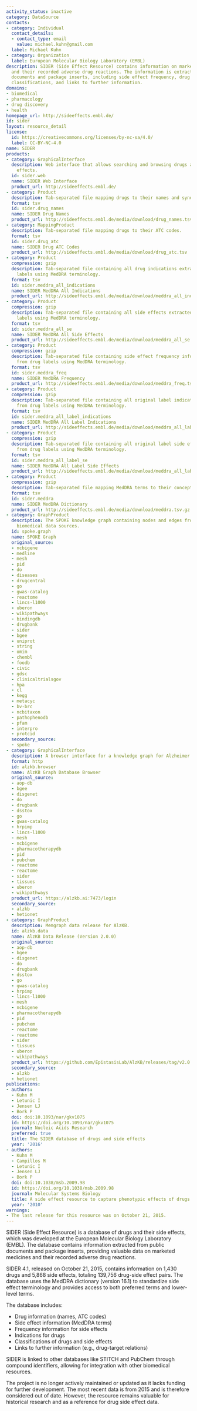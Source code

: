 ```yaml
---
activity_status: inactive
category: DataSource
contacts:
- category: Individual
  contact_details:
  - contact_type: email
    value: michael.kuhn@gmail.com
  label: Michael Kuhn
- category: Organization
  label: European Molecular Biology Laboratory (EMBL)
description: SIDER (Side Effect Resource) contains information on marketed medicines
  and their recorded adverse drug reactions. The information is extracted from public
  documents and package inserts, including side effect frequency, drug and side effect
  classifications, and links to further information.
domains:
- biomedical
- pharmacology
- drug discovery
- health
homepage_url: http://sideeffects.embl.de/
id: sider
layout: resource_detail
license:
  id: https://creativecommons.org/licenses/by-nc-sa/4.0/
  label: CC-BY-NC-4.0
name: SIDER
products:
- category: GraphicalInterface
  description: Web interface that allows searching and browsing drugs and their side
    effects.
  id: sider.web
  name: SIDER Web Interface
  product_url: http://sideeffects.embl.de/
- category: Product
  description: Tab-separated file mapping drugs to their names and synonyms.
  format: tsv
  id: sider.drug_names
  name: SIDER Drug Names
  product_url: http://sideeffects.embl.de/media/download/drug_names.tsv
- category: MappingProduct
  description: Tab-separated file mapping drugs to their ATC codes.
  format: tsv
  id: sider.drug_atc
  name: SIDER Drug ATC Codes
  product_url: http://sideeffects.embl.de/media/download/drug_atc.tsv
- category: Product
  compression: gzip
  description: Tab-separated file containing all drug indications extracted from drug
    labels using MedDRA terminology.
  format: tsv
  id: sider.meddra_all_indications
  name: SIDER MedDRA All Indications
  product_url: http://sideeffects.embl.de/media/download/meddra_all_indications.tsv.gz
- category: Product
  compression: gzip
  description: Tab-separated file containing all side effects extracted from drug
    labels using MedDRA terminology.
  format: tsv
  id: sider.meddra_all_se
  name: SIDER MedDRA All Side Effects
  product_url: http://sideeffects.embl.de/media/download/meddra_all_se.tsv.gz
- category: Product
  compression: gzip
  description: Tab-separated file containing side effect frequency information extracted
    from drug labels using MedDRA terminology.
  format: tsv
  id: sider.meddra_freq
  name: SIDER MedDRA Frequency
  product_url: http://sideeffects.embl.de/media/download/meddra_freq.tsv.gz
- category: Product
  compression: gzip
  description: Tab-separated file containing all original label indications extracted
    from drug labels using MedDRA terminology.
  format: tsv
  id: sider.meddra_all_label_indications
  name: SIDER MedDRA All Label Indications
  product_url: http://sideeffects.embl.de/media/download/meddra_all_label_indications.tsv.gz
- category: Product
  compression: gzip
  description: Tab-separated file containing all original label side effects extracted
    from drug labels using MedDRA terminology.
  format: tsv
  id: sider.meddra_all_label_se
  name: SIDER MedDRA All Label Side Effects
  product_url: http://sideeffects.embl.de/media/download/meddra_all_label_se.tsv.gz
- category: Product
  compression: gzip
  description: Tab-separated file mapping MedDRA terms to their concept ID.
  format: tsv
  id: sider.meddra
  name: SIDER MedDRA Dictionary
  product_url: http://sideeffects.embl.de/media/download/meddra.tsv.gz
- category: GraphProduct
  description: The SPOKE knowledge graph containing nodes and edges from multiple
    biomedical data sources.
  id: spoke.graph
  name: SPOKE Graph
  original_source:
  - ncbigene
  - medline
  - mesh
  - pid
  - do
  - diseases
  - drugcentral
  - go
  - gwas-catalog
  - reactome
  - lincs-l1000
  - uberon
  - wikipathways
  - bindingdb
  - drugbank
  - sider
  - bgee
  - uniprot
  - string
  - omim
  - chembl
  - foodb
  - civic
  - gdsc
  - clinicaltrialsgov
  - hpa
  - cl
  - kegg
  - metacyc
  - bv-brc
  - ncbitaxon
  - pathophenodb
  - pfam
  - interpro
  - protcid
  secondary_source:
  - spoke
- category: GraphicalInterface
  description: A browser interface for a knowledge graph for Alzheimer's Disease.
  format: http
  id: alzkb.browser
  name: AlzKB Graph Database Browser
  original_source:
  - aop-db
  - bgee
  - disgenet
  - do
  - drugbank
  - dsstox
  - go
  - gwas-catalog
  - hrpimp
  - lincs-l1000
  - mesh
  - ncbigene
  - pharmacotherapydb
  - pid
  - pubchem
  - reactome
  - reactome
  - sider
  - tissues
  - uberon
  - wikipathways
  product_url: https://alzkb.ai:7473/login
  secondary_source:
  - alzkb
  - hetionet
- category: GraphProduct
  description: Memgraph data release for AlzKB.
  id: alzkb.data
  name: AlzKB Data Release (Version 2.0.0)
  original_source:
  - aop-db
  - bgee
  - disgenet
  - do
  - drugbank
  - dsstox
  - go
  - gwas-catalog
  - hrpimp
  - lincs-l1000
  - mesh
  - ncbigene
  - pharmacotherapydb
  - pid
  - pubchem
  - reactome
  - reactome
  - sider
  - tissues
  - uberon
  - wikipathways
  product_url: https://github.com/EpistasisLab/AlzKB/releases/tag/v2.0.0
  secondary_source:
  - alzkb
  - hetionet
publications:
- authors:
  - Kuhn M
  - Letunic I
  - Jensen LJ
  - Bork P
  doi: doi:10.1093/nar/gkv1075
  id: https://doi.org/10.1093/nar/gkv1075
  journal: Nucleic Acids Research
  preferred: true
  title: The SIDER database of drugs and side effects
  year: '2016'
- authors:
  - Kuhn M
  - Campillos M
  - Letunic I
  - Jensen LJ
  - Bork P
  doi: doi:10.1038/msb.2009.98
  id: https://doi.org/10.1038/msb.2009.98
  journal: Molecular Systems Biology
  title: A side effect resource to capture phenotypic effects of drugs
  year: '2010'
warnings:
- The last release for this resource was on October 21, 2015.
---
```

SIDER (Side Effect Resource) is a database of drugs and their side effects, which was developed at the European Molecular Biology Laboratory (EMBL). The database contains information extracted from public documents and package inserts, providing valuable data on marketed medicines and their recorded adverse drug reactions.

SIDER 4.1, released on October 21, 2015, contains information on 1,430 drugs and 5,868 side effects, totaling 139,756 drug-side effect pairs. The database uses the MedDRA dictionary (version 16.1) to standardize side effect terminology and provides access to both preferred terms and lower-level terms.

The database includes:
- Drug information (names, ATC codes)
- Side effect information (MedDRA terms)
- Frequency information for side effects
- Indications for drugs
- Classifications of drugs and side effects
- Links to further information (e.g., drug-target relations)

SIDER is linked to other databases like STITCH and PubChem through compound identifiers, allowing for integration with other biomedical resources.

The project is no longer actively maintained or updated as it lacks funding for further development. The most recent data is from 2015 and is therefore considered out of date. However, the resource remains valuable for historical research and as a reference for drug side effect data.
